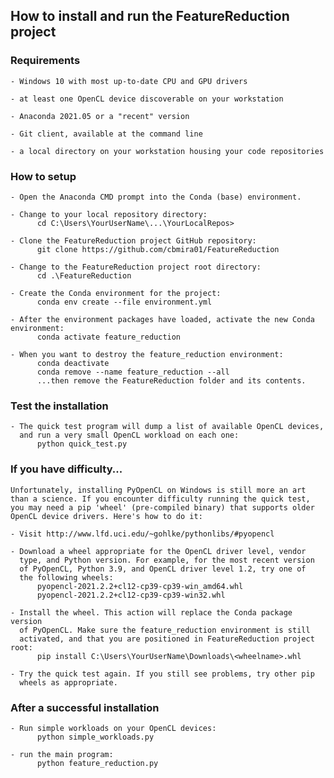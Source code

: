 
## How to install and run the FeatureReduction project

### Requirements

    - Windows 10 with most up-to-date CPU and GPU drivers
    
    - at least one OpenCL device discoverable on your workstation
    
    - Anaconda 2021.05 or a "recent" version
    
    - Git client, available at the command line
    
    - a local directory on your workstation housing your code repositories

### How to setup

    - Open the Anaconda CMD prompt into the Conda (base) environment.

    - Change to your local repository directory:
          cd C:\Users\YourUserName\...\YourLocalRepos>

    - Clone the FeatureReduction project GitHub repository:
          git clone https://github.com/cbmira01/FeatureReduction

    - Change to the FeatureReduction project root directory:
          cd .\FeatureReduction

    - Create the Conda environment for the project:
          conda env create --file environment.yml

    - After the environment packages have loaded, activate the new Conda environment:
          conda activate feature_reduction

    - When you want to destroy the feature_reduction environment:
          conda deactivate
          conda remove --name feature_reduction --all
          ...then remove the FeatureReduction folder and its contents.

### Test the installation

    - The quick test program will dump a list of available OpenCL devices,
      and run a very small OpenCL workload on each one:
          python quick_test.py

### If you have difficulty...

    Unfortunately, installing PyOpenCL on Windows is still more an art
    than a science. If you encounter difficulty running the quick test, 
    you may need a pip 'wheel' (pre-compiled binary) that supports older
    OpenCL device drivers. Here's how to do it:
    
    - Visit http://www.lfd.uci.edu/~gohlke/pythonlibs/#pyopencl 
    
    - Download a wheel appropriate for the OpenCL driver level, vendor 
      type, and Python version. For example, for the most recent version
      of PyOpenCL, Python 3.9, and OpenCL driver level 1.2, try one of
      the following wheels:
          pyopencl-2021.2.2+cl12-cp39-cp39-win_amd64.whl
          pyopencl-2021.2.2+cl12-cp39-cp39-win32.whl
        
    - Install the wheel. This action will replace the Conda package version
      of PyOpenCL. Make sure the feature_reduction environment is still
      activated, and that you are positioned in FeatureReduction project root:
          pip install C:\Users\YourUserName\Downloads\<wheelname>.whl
    
    - Try the quick test again. If you still see problems, try other pip 
      wheels as appropriate. 
    
### After a successful installation

    - Run simple workloads on your OpenCL devices:
          python simple_workloads.py

    - run the main program:
          python feature_reduction.py

